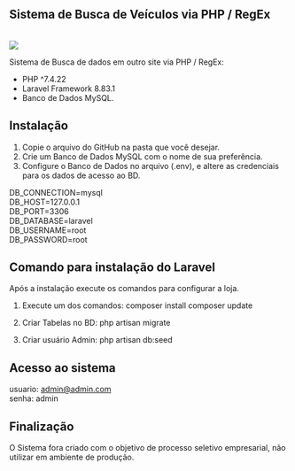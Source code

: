 ## Sistema de Busca de Veículos via PHP / RegEx

<br>
<img src="https://user-images.githubusercontent.com/67340099/154813498-97581494-e11c-4c33-aeb6-027906ee4e58.png" >
<br>

Sistema de Busca de dados em outro site via PHP / RegEx:

-   PHP ^7.4.22
-   Laravel Framework 8.83.1
-   Banco de Dados MySQL.

## Instalação

1. Copie o arquivo do GitHub na pasta que você desejar.
2. Crie um Banco de Dados MySQL com o nome de sua preferência.
3. Configure o Banco de Dados no arquivo (.env), e altere as credenciais para os dados de acesso ao BD.

<p>DB_CONNECTION=mysql<br/>
DB_HOST=127.0.0.1<br/>
DB_PORT=3306<br/>
DB_DATABASE=laravel<br/>
DB_USERNAME=root<br/>
DB_PASSWORD=root<p>

## Comando para instalação do Laravel

Após a instalação execute os comandos para configurar a loja.

1. Execute um dos comandos:
   composer install
   composer update

2. Criar Tabelas no BD:
   php artisan migrate

3. Criar usuário Admin:
   php artisan db:seed

## Acesso ao sistema

usuario: admin@admin.com<br/>
senha: admin

## Finalização

O Sistema fora criado com o objetivo de processo seletivo empresarial, não utilizar em
ambiente de produção.

